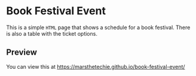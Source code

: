 # Book Festival Event

This is a simple `HTML` page that shows a schedule for a book festival. There is also a table with the ticket options.

## Preview

You can view this at https://marsthetechie.github.io/book-festival-event/